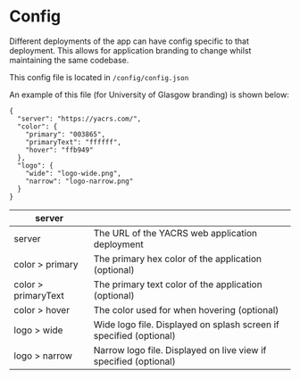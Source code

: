 # Config
Different deployments of the app can have config specific to that
deployment. This allows for application branding to change whilst
maintaining the same codebase.

This config file is located in `/config/config.json`

An example of this file (for University of Glasgow branding) is shown
below:
```
{
  "server": "https://yacrs.com/",
  "color": {
    "primary": "003865",
    "primaryText": "ffffff",
    "hover": "ffb949"
  },
  "logo": {
    "wide": "logo-wide.png",
    "narrow": "logo-narrow.png"
  }
}
```

| server            |                   |
|-----|-----|
| server                | The URL of the YACRS web application deployment
| color > primary       | The primary hex color of the application (optional)
| color > primaryText   | The primary text color of the application (optional)
| color > hover         | The color used for when hovering (optional)
| logo > wide           | Wide logo file. Displayed on splash screen if specified (optional)
| logo > narrow         | Narrow logo file. Displayed on live view if specified (optional)